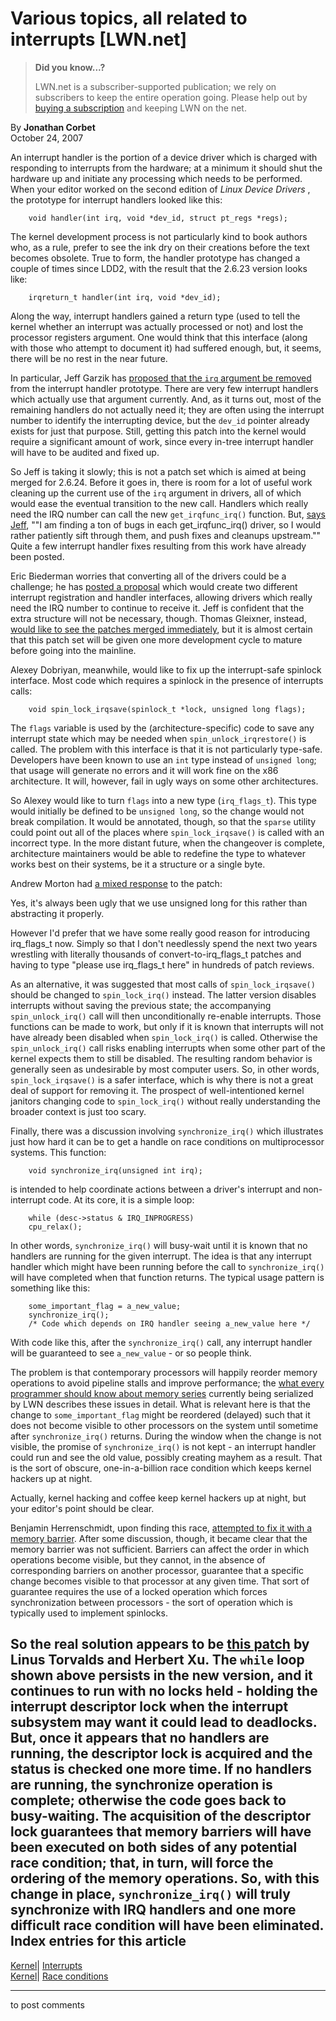 # Various topics, all related to interrupts [LWN.net]

> **Did you know...?**
> 
> LWN.net is a subscriber-supported publication; we rely on subscribers to keep the entire operation going. Please help out by [buying a subscription](/Promo/nst-nag4/subscribe) and keeping LWN on the net. 

By **Jonathan Corbet**  
October 24, 2007 

An interrupt handler is the portion of a device driver which is charged with responding to interrupts from the hardware; at a minimum it should shut the hardware up and initiate any processing which needs to be performed. When your editor worked on the second edition of _Linux Device Drivers_ , the prototype for interrupt handlers looked like this: 
    
    
        void handler(int irq, void *dev_id, struct pt_regs *regs);
    

The kernel development process is not particularly kind to book authors who, as a rule, prefer to see the ink dry on their creations before the text becomes obsolete. True to form, the handler prototype has changed a couple of times since LDD2, with the result that the 2.6.23 version looks like: 
    
    
        irqreturn_t handler(int irq, void *dev_id);
    

Along the way, interrupt handlers gained a return type (used to tell the kernel whether an interrupt was actually processed or not) and lost the processor registers argument. One would think that this interface (along with those who attempt to document it) had suffered enough, but, it seems, there will be no rest in the near future. 

In particular, Jeff Garzik has [proposed that the `irq` argument be removed](http://lwn.net/Articles/255414/) from the interrupt handler prototype. There are very few interrupt handlers which actually use that argument currently. And, as it turns out, most of the remaining handlers do not actually need it; they are often using the interrupt number to identify the interrupting device, but the `dev_id` pointer already exists for just that purpose. Still, getting this patch into the kernel would require a significant amount of work, since every in-tree interrupt handler will have to be audited and fixed up. 

So Jeff is taking it slowly; this is not a patch set which is aimed at being merged for 2.6.24. Before it goes in, there is room for a lot of useful work cleaning up the current use of the `irq` argument in drivers, all of which would ease the eventual transition to the new call. Handlers which really need the IRQ number can call the new `get_irqfunc_irq()` function. But, [says Jeff](/Articles/255538/), ""I am finding a ton of bugs in each get_irqfunc_irq() driver, so I would rather patiently sift through them, and push fixes and cleanups upstream."" Quite a few interrupt handler fixes resulting from this work have already been posted. 

Eric Biederman worries that converting all of the drivers could be a challenge; he has [posted a proposal](/Articles/255539/) which would create two different interrupt registration and handler interfaces, allowing drivers which really need the IRQ number to continue to receive it. Jeff is confident that the extra structure will not be necessary, though. Thomas Gleixner, instead, [would like to see the patches merged immediately](/Articles/255541/), but it is almost certain that this patch set will be given one more development cycle to mature before going into the mainline. 

Alexey Dobriyan, meanwhile, would like to fix up the interrupt-safe spinlock interface. Most code which requires a spinlock in the presence of interrupts calls: 
    
    
        void spin_lock_irqsave(spinlock_t *lock, unsigned long flags);
    

The `flags` variable is used by the (architecture-specific) code to save any interrupt state which may be needed when `spin_unlock_irqrestore()` is called. The problem with this interface is that it is not particularly type-safe. Developers have been known to use an `int` type instead of `unsigned long`; that usage will generate no errors and it will work fine on the x86 architecture. It will, however, fail in ugly ways on some other architectures. 

So Alexey would like to turn `flags` into a new type (`irq_flags_t`). This type would initially be defined to be `unsigned long`, so the change would not break compilation. It would be annotated, though, so that the `sparse` utility could point out all of the places where `spin_lock_irqsave()` is called with an incorrect type. In the more distant future, when the changeover is complete, architecture maintainers would be able to redefine the type to whatever works best on their systems, be it a structure or a single byte. 

Andrew Morton had [a mixed response](/Articles/255547/) to the patch: 

Yes, it's always been ugly that we use unsigned long for this rather than abstracting it properly. 

However I'd prefer that we have some really good reason for introducing irq_flags_t now. Simply so that I don't needlessly spend the next two years wrestling with literally thousands of convert-to-irq_flags_t patches and having to type "please use irq_flags_t here" in hundreds of patch reviews. 

As an alternative, it was suggested that most calls of `spin_lock_irqsave()` should be changed to `spin_lock_irq()` instead. The latter version disables interrupts without saving the previous state; the accompanying `spin_unlock_irq()` call will then unconditionally re-enable interrupts. Those functions can be made to work, but only if it is known that interrupts will not have already been disabled when `spin_lock_irq()` is called. Otherwise the `spin_unlock_irq()` call risks enabling interrupts when some other part of the kernel expects them to still be disabled. The resulting random behavior is generally seen as undesirable by most computer users. So, in other words, `spin_lock_irqsave()` is a safer interface, which is why there is not a great deal of support for removing it. The prospect of well-intentioned kernel janitors changing code to `spin_lock_irq()` without really understanding the broader context is just too scary. 

Finally, there was a discussion involving `synchronize_irq()` which illustrates just how hard it can be to get a handle on race conditions on multiprocessor systems. This function: 
    
    
        void synchronize_irq(unsigned int irq);
    

is intended to help coordinate actions between a driver's interrupt and non-interrupt code. At its core, it is a simple loop: 
    
    
        while (desc->status & IRQ_INPROGRESS)
    	cpu_relax();
    

In other words, `synchronize_irq()` will busy-wait until it is known that no handlers are running for the given interrupt. The idea is that any interrupt handler which might have been running before the call to `synchronize_irq()` will have completed when that function returns. The typical usage pattern is something like this: 
    
    
        some_important_flag = a_new_value;
        synchronize_irq();
        /* Code which depends on IRQ handler seeing a_new_value here */
    

With code like this, after the `synchronize_irq()` call, any interrupt handler will be guaranteed to see `a_new_value` \- or so people think. 

The problem is that contemporary processors will happily reorder memory operations to avoid pipeline stalls and improve performance; the [what every programmer should know about memory series](http://lwn.net/Articles/250967/) currently being serialized by LWN describes these issues in detail. What is relevant here is that the change to `some_important_flag` might be reordered (delayed) such that it does not become visible to other processors on the system until sometime after `synchronize_irq()` returns. During the window when the change is not visible, the promise of `synchronize_irq()` is not kept - an interrupt handler could run and see the old value, possibly creating mayhem as a result. That is the sort of obscure, one-in-a-billion race condition which keeps kernel hackers up at night. 

Actually, kernel hacking and coffee keep kernel hackers up at night, but your editor's point should be clear. 

Benjamin Herrenschmidt, upon finding this race, [attempted to fix it with a memory barrier](/Articles/255552/). After some discussion, though, it became clear that the memory barrier was not sufficient. Barriers can affect the order in which operations become visible, but they cannot, in the absence of corresponding barriers on another processor, guarantee that a specific change becomes visible to that processor at any given time. That sort of guarantee requires the use of a locked operation which forces synchronization between processors - the sort of operation which is typically used to implement spinlocks. 

So the real solution appears to be [this patch](/Articles/255553/) by Linus Torvalds and Herbert Xu. The `while` loop shown above persists in the new version, and it continues to run with no locks held - holding the interrupt descriptor lock when the interrupt subsystem may want it could lead to deadlocks. But, once it appears that no handlers are running, the descriptor lock is acquired and the status is checked one more time. If no handlers are running, the synchronize operation is complete; otherwise the code goes back to busy-waiting. The acquisition of the descriptor lock guarantees that memory barriers will have been executed on both sides of any potential race condition; that, in turn, will force the ordering of the memory operations. So, with this change in place, `synchronize_irq()` will truly synchronize with IRQ handlers and one more difficult race condition will have been eliminated.  
Index entries for this article  
---  
[Kernel](/Kernel/Index)| [Interrupts](/Kernel/Index#Interrupts)  
[Kernel](/Kernel/Index)| [Race conditions](/Kernel/Index#Race_conditions)  
  


* * *

to post comments 
